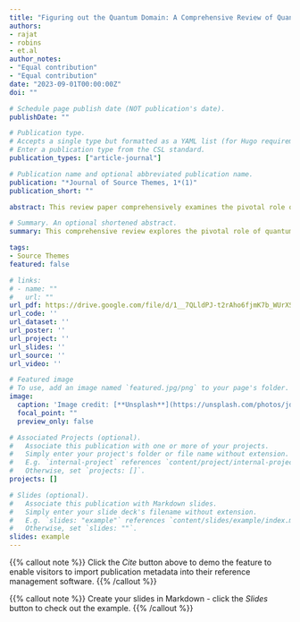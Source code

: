 ```yaml
---
title: "Figuring out the Quantum Domain: A Comprehensive Review of Quantum Materials and Their Multidisciplinary Applications"
authors:
- rajat
- robins
- et.al
author_notes:
- "Equal contribution"
- "Equal contribution"
date: "2023-09-01T00:00:00Z"
doi: ""

# Schedule page publish date (NOT publication's date).
publishDate: ""

# Publication type.
# Accepts a single type but formatted as a YAML list (for Hugo requirements).
# Enter a publication type from the CSL standard.
publication_types: ["article-journal"]

# Publication name and optional abbreviated publication name.
publication: "*Journal of Source Themes, 1*(1)"
publication_short: ""

abstract: This review paper comprehensively examines the pivotal role of QMs in modern science and technology. We emphasize the exploration of diverse devices and applications facilitated by the unique properties of QMs. Encompassing fields like quantum computing, metrology, sensing, energy, and communication, the review highlights their transformative potential. This article examines the universe of materials, focusing on the unique characteristics that distinguish them from regular materials. Within the scope of our analysis, we will shed light on a multitude of characteristics. However, the combination of quantum confinement, strong correlations, and the intriguing domain of topological states truly sets these materials apart, making them exceptional in their own regard. The paper's critical insights are related to different types of QMs and their unique properties in detail and how these properties of QMs are related to various interdisciplinary applications and integration with existing technologies. Quantum confinement, strong correlation, and topological states are the main unique properties of QMs, which are discussed in detail here. The review showcases the prospects of QMs in revolutionizing multiple industries by presenting. This study provides a concise overview of diverse discoveries and advancements, presenting a prospective outlook on integrating and commercialising QMs devices in several fields.

# Summary. An optional shortened abstract.
summary: This comprehensive review explores the pivotal role of quantum materials (QMs) in modern science and technology, emphasizing their unique properties such as quantum confinement, strong correlations, and topological states, showcasing their transformative potential across various interdisciplinary applications, including quantum computing, metrology, sensing, energy, and communication, and highlighting the prospects of integrating and commercializing QMs devices in multiple industries.

tags:
- Source Themes
featured: false

# links:
# - name: ""
#   url: ""
url_pdf: https://drive.google.com/file/d/1__7QLldPJ-t2rAho6fjmK7b_WUrXSWTQ/view?usp=sharing
url_code: ''
url_dataset: ''
url_poster: ''
url_project: ''
url_slides: ''
url_source: ''
url_video: ''

# Featured image
# To use, add an image named `featured.jpg/png` to your page's folder. 
image:
  caption: 'Image credit: [**Unsplash**](https://unsplash.com/photos/jdD8gXaTZsc)'
  focal_point: ""
  preview_only: false

# Associated Projects (optional).
#   Associate this publication with one or more of your projects.
#   Simply enter your project's folder or file name without extension.
#   E.g. `internal-project` references `content/project/internal-project/index.md`.
#   Otherwise, set `projects: []`.
projects: []

# Slides (optional).
#   Associate this publication with Markdown slides.
#   Simply enter your slide deck's filename without extension.
#   E.g. `slides: "example"` references `content/slides/example/index.md`.
#   Otherwise, set `slides: ""`.
slides: example
---
```


{{% callout note %}}
Click the *Cite* button above to demo the feature to enable visitors to import publication metadata into their reference management software.
{{% /callout %}}

{{% callout note %}}
Create your slides in Markdown - click the *Slides* button to check out the example.
{{% /callout %}}

